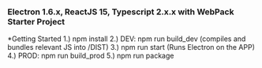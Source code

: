 ### Electron 1.6.x, ReactJS 15, Typescript 2.x.x with WebPack Starter Project

*Getting Started
1.) npm install
2.) DEV: npm run build_dev (compiles and bundles relevant JS into /DIST)
3.) npm run start (Runs Electron on the APP)
4.) PROD: npm run build_prod
5.) npm run package
